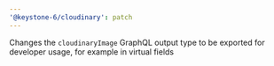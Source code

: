 ```yaml
---
'@keystone-6/cloudinary': patch
---
```


Changes the `cloudinaryImage` GraphQL output type to be exported for developer usage, for example in virtual fields
